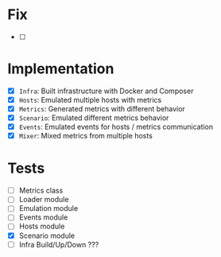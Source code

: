 # Fix
- [ ] 

# Implementation
- [x] `Infra`: Built infrastructure with Docker and Composer
- [x] `Hosts`: Emulated multiple hosts with metrics
- [x] `Metrics`: Generated metrics with different behavior
- [x] `Scenario`: Emulated different metrics behavior
- [x] `Events`: Emulated events for hosts / metrics communication
- [x] `Mixer`: Mixed metrics from multiple hosts

# Tests
- [ ] Metrics class
- [ ] Loader module
- [ ] Emulation module
- [ ] Events module
- [ ] Hosts module
- [x] Scenario module
- [ ] Infra Build/Up/Down ???
